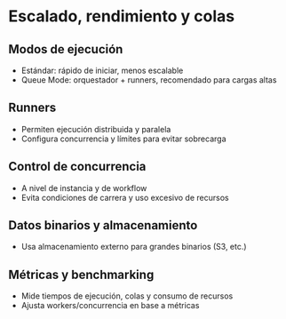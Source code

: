 # Escalado, rendimiento y colas

## Modos de ejecución
- Estándar: rápido de iniciar, menos escalable
- Queue Mode: orquestador + runners, recomendado para cargas altas

## Runners
- Permiten ejecución distribuida y paralela
- Configura concurrencia y límites para evitar sobrecarga

## Control de concurrencia
- A nivel de instancia y de workflow
- Evita condiciones de carrera y uso excesivo de recursos

## Datos binarios y almacenamiento
- Usa almacenamiento externo para grandes binarios (S3, etc.)

## Métricas y benchmarking
- Mide tiempos de ejecución, colas y consumo de recursos
- Ajusta workers/concurrencia en base a métricas
